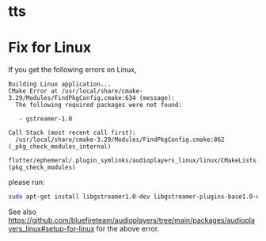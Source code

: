# tts


# Fix for Linux

If you get the following errors on Linux,

```
Building Linux application...
CMake Error at /usr/local/share/cmake-3.29/Modules/FindPkgConfig.cmake:634 (message):
  The following required packages were not found:

   - gstreamer-1.0

Call Stack (most recent call first):
  /usr/local/share/cmake-3.29/Modules/FindPkgConfig.cmake:862 (_pkg_check_modules_internal)
  flutter/ephemeral/.plugin_symlinks/audioplayers_linux/linux/CMakeLists.txt:24 (pkg_check_modules)
```

please run:

```bash
sudo apt-get install libgstreamer1.0-dev libgstreamer-plugins-base1.0-dev
```

See also <https://github.com/bluefireteam/audioplayers/tree/main/packages/audioplayers_linux#setup-for-linux>
for the above error.
